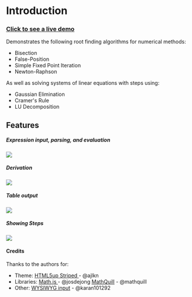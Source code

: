 # Introduction
### [Click to see a live demo](https://ehaboe.github.io/numerical-methods/)
Demonstrates the following root finding algorithms for numerical methods:

- Bisection
- False-Position
- Simple Fixed Point Iteration
- Newton-Raphson

As well as solving systems of linear equations with steps using:
- Gaussian Elimination
- Cramer's Rule
- LU Decomposition

## Features
##### Expression input, parsing, and evaluation
![](https://i.imgur.com/jDYH9bu.gif)
##### Derivation
![](https://i.imgur.com/uskHke4.gif)
##### Table output
![](https://i.imgur.com/EVf82G1.png)
##### Showing Steps
![](https://i.imgur.com/YSRiFpO.png)



#### Credits
Thanks to the authors for:
- Theme: 
[HTML5up Striped ](https://html5up.net/striped "HTML5up Striped ") - @ajlkn
- Libraries:
[Math.js ](https://mathjs.org/ "Math.js ") - @josdejong
[MathQuill](http://mathquill.com "MathQuill") - @mathquill
- Other: 
[WYSIWYG input](https://github.com/karan101292/MathquillBasedEditor "WYSIWYG input") - @karan101292
